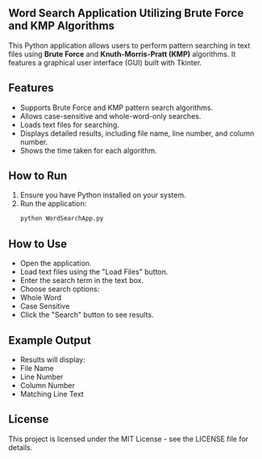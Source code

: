 ## Word Search Application Utilizing Brute Force and KMP Algorithms
This Python application allows users to perform pattern searching in text files using **Brute Force** and **Knuth-Morris-Pratt (KMP)** algorithms. It features a graphical user interface (GUI) built with Tkinter.

## Features

- Supports Brute Force and KMP pattern search algorithms.
- Allows case-sensitive and whole-word-only searches.
- Loads text files for searching.
- Displays detailed results, including file name, line number, and column number.
- Shows the time taken for each algorithm.

## How to Run

1. Ensure you have Python installed on your system.
2. Run the application:
   ```bash
   python WordSearchApp.py

## How to Use
- Open the application.
- Load text files using the "Load Files" button.
- Enter the search term in the text box.
- Choose search options:
- Whole Word
- Case Sensitive
- Click the "Search" button to see results.

## Example Output
- Results will display:
- File Name
- Line Number
- Column Number
- Matching Line Text

## License
This project is licensed under the MIT License - see the LICENSE file for details.
